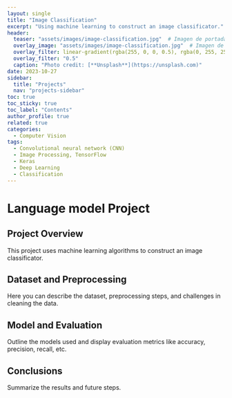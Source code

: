 ```yaml
---
layout: single
title: "Image Classification"
excerpt: "Using machine learning to construct an image classificator."
header:
  teaser: "assets/images/image-classification.jpg"  # Imagen de portada del proyecto
  overlay_image: "assets/images/image-classification.jpg"  # Imagen de portada del proyecto
  overlay_filter: linear-gradient(rgba(255, 0, 0, 0.5), rgba(0, 255, 255, 0.5))
  overlay_filter: "0.5"
  caption: "Photo credit: [**Unsplash**](https://unsplash.com)"
date: 2023-10-27
sidebar:
  title: "Projects"
  nav: "projects-sidebar"
toc: true
toc_sticky: true
toc_label: "Contents"
author_profile: true
related: true
categories:
  - Computer Vision
tags:
  - Convolutional neural network (CNN)
  - Image Processing, TensorFlow
  - Keras
  - Deep Learning
  - Classification
---
```


# Language model Project

## Project Overview
This project uses machine learning algorithms to construct an image classificator.

<!-- 

- Utiliza redes neuronales convolucionales (CNN) para clasificar imágenes en diferentes categorías.
	•	Ingeniería de características: Trabaja en mejorar la calidad de los datos de entrada.
	•	Tuning de hiperparámetros: Experimenta con la búsqueda de hiperparámetros (Grid Search, Random Search) y técnicas como optimización bayesiana.

 -->

## Dataset and Preprocessing
Here you can describe the dataset, preprocessing steps, and challenges in cleaning the data.

<!-- 
Proyecto 2: Clasificación de Imágenes de Gatos y Perros (Computer Vision)

Objetivo: Construir un clasificador que identifique si una imagen contiene un gato o un perro usando redes neuronales convolucionales (CNN).

Paso a Paso

	1.	Definición del Problema y Recolección de Datos
	•	Objetivo: Distinguir entre imágenes de gatos y perros.
	•	Datos: Usa datasets de Kaggle como el de gatos y perros de Microsoft (disponible en la plataforma Kaggle).
	2.	Exploración de Datos
	•	Examina el dataset para ver ejemplos de cada clase (gatos y perros).
	•	Balance de clases: Revisa si hay una cantidad similar de imágenes de cada categoría.
	3.	Preprocesamiento de Imágenes
	•	Redimensionamiento: Redimensiona las imágenes a un tamaño manejable (ej., 128x128 píxeles).
	•	Normalización: Escala los valores de píxeles entre 0 y 1 para facilitar el entrenamiento.
	•	Data Augmentation: Aplica transformaciones (rotación, zoom, desplazamiento) para mejorar la generalización del modelo.
	4.	Arquitectura del Modelo CNN
	•	Usa una arquitectura CNN básica con capas convolucionales, de pooling y completamente conectadas.
	•	Transfer Learning: Experimenta con modelos preentrenados como VGG16 o ResNet para mejorar el rendimiento.
	5.	Entrenamiento del Modelo
	•	Usa una división en entrenamiento, validación y prueba.
	•	Ajusta hiperparámetros clave como batch size, learning rate, y número de épocas.
	6.	Evaluación del Modelo
	•	Usa métricas como accuracy y curvas ROC/AUC para evaluar el rendimiento.
	•	Visualiza predicciones incorrectas para analizar posibles mejoras en el modelo.
	7.	Despliegue y Visualización
	•	API de Inferencia: Crea una API para cargar una imagen y recibir la predicción (si es un gato o un perro).
	•	Crea un dashboard de clasificación interactivo donde se muestre la imagen cargada y la predicción del modelo.
 -->

## Model and Evaluation
Outline the models used and display evaluation metrics like accuracy, precision, recall, etc.

<!-- // ![ROC Curve](/assets/images/fraud_detection_roc.png) -->

## Conclusions
Summarize the results and future steps.